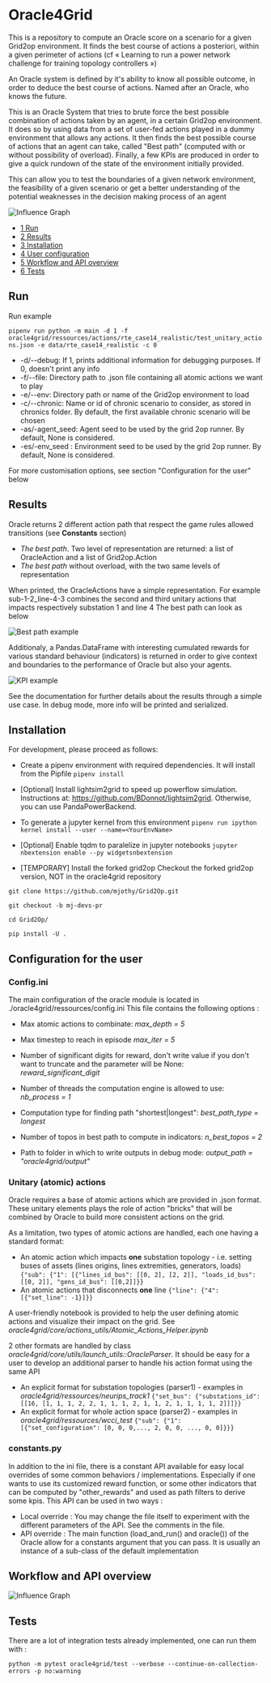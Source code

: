 # Oracle4Grid

This is a repository to compute an Oracle score on a scenario for a given Grid2op environment.
It finds the best course of actions a posteriori, within a given perimeter of actions (cf « Learning to run a power network challenge for training topology controllers »)

An Oracle system is defined by it's ability to know all possible outcome,
in order to deduce the best course of actions. Named after an Oracle, who knows the future.

This is an Oracle System that tries to brute force the best possible combination of actions taken by an agent, in a certain Grid2op environment.
It does so by using data from a set of user-fed actions played in a dummy environment that allows any actions.
It then finds the best possible course of actions that an agent can take, called "Best path" (computed with or without possibility of overload).
Finally, a few KPIs are produced in order to give a quick rundown of the state of the environment initially provided.

This can allow you to test the boundaries of a given network environment, the feasibility of a given scenario or get a better understanding of the potential weaknesses
in the decision making process of an agent

![Influence Graph](TransitionGraph_bestActions.png)


*   [1 Run](#run)
*   [2 Results](#results)
*   [3 Installation](#installation)
*   [4 User configuration](#configuration-for-the-user)
*   [5 Workflow and API overview](#workflow-and-api-overview)
*   [6 Tests](#tests)

## Run

Run example

``
pipenv run python -m main -d 1 -f oracle4grid/ressources/actions/rte_case14_realistic/test_unitary_actions.json -e data/rte_case14_realistic -c 0
``

- -d/--debug: If 1, prints additional information for debugging purposes. If 0, doesn't print any info
- -f/--file: Directory path to .json file containing all atomic actions we want to play 
- -e/--env: Directory path or name of the Grid2op environment to load
- -c/--chronic: Name or id of chronic scenario to consider, as stored in chronics folder. By default, the first available chronic scenario will be chosen
- -as/-agent_seed: Agent seed to be used by the grid 2op runner. By default, None is considered.
- -es/-env_seed : Environment seed to be used by the grid 2op runner. By default, None is considered.

For more customisation options, see section "Configuration for the user" below

## Results

Oracle returns 2 different action path that respect the game rules allowed transitions (see **Constants** section)

* *The best path*. Two level of representation are returned: a list of OracleAction and a list of Grid2op.Action
* *The best path* without overload, with the two same levels of representation

When printed, the OracleActions have a simple representation. For example sub-1-2_line-4-3 combines the second and third unitary actions that impacts respectively substation 1 and line 4
The best path can look as below

![Best path example](docs/images/best_path_example.JPG)

Additionaly, a Pandas.DataFrame with interesting cumulated rewards for various standard behaviour (indicators) is returned in order to give context and boundaries to the performance of Oracle but also your agents.

![KPI example](docs/images/didactic_step5.JPG)

See the documentation for further details about the results through a simple use case. In debug mode, more info will be printed and serialized.


## Installation

For development, please proceed as follows:
- Create a pipenv environment with required dependencies. It will install from the Pipfile
``pipenv install
``
- [Optional] Install lightsim2grid to speed up powerflow simulation. Instructions at: https://github.com/BDonnot/lightsim2grid. Otherwise, you can use PandaPowerBackend.
- To generate a jupyter kernel from this environment
``
pipenv run ipython kernel install --user --name=<YourEnvName>
``
- [Optional] Enable tqdm to paralelize in jupyter notebooks
``
jupyter nbextension enable --py widgetsnbextension
``

- [TEMPORARY]  Install the forked grid2op
Checkout the forked grid2op version, NOT in the oracle4grid repository

`git clone https://github.com/mjothy/Grid2Op.git`

`git checkout -b mj-devs-pr`

`cd Grid2Op/`

`pip install -U .`


## Configuration for the user

### Config.ini
The main configuration of the oracle module is located in ./oracle4grid/ressources/config.ini
This file contains the following options :

- Max atomic actions to combinate:
*max_depth = 5*

- Max timestep to reach in episode
*max_iter = 5*

- Number of significant digits for reward, don't write value if you don't want to truncate and the parameter will be None:
*reward_significant_digit*

- Number of threads the computation engine is allowed to use:
*nb_process = 1*

- Computation type for finding path "shortest|longest":
*best_path_type = longest*

- Number of topos in best path to compute in indicators:
*n_best_topos = 2*

- Path to folder in which to write outputs in debug mode:
*output_path = "oracle4grid/output"*

### Unitary (atomic) actions

Oracle requires a base of atomic actions which are provided in .json format.
These unitary elements plays the role of action "bricks" that will be combined by Oracle to build more consistent actions on the grid.

As a limitation, two types of atomic actions are handled, each one having a standard format:

* An atomic action which impacts **one** substation topology - i.e. setting buses of assets (lines origins, lines extremities, generators, loads)
    ``{"sub": {"1": [{"lines_id_bus": [[0, 2], [2, 2]], "loads_id_bus": [[0, 2]], "gens_id_bus": [[0,2]]}}``
* An atomic actions that disconnects **one** line
    ``{"line": {"4": [{"set_line": -1}]}}``

A user-friendly notebook is provided to help the user defining atomic actions and visualize their impact on the grid. See *oracle4grid/core/actions_utils/Atomic_Actions_Helper.ipynb*

2 other formats are handled by class *oracle4grid/core/utils/launch_utils::OracleParser*. It should be easy for a user to develop an additional parser to handle his action format using the same API

* An explicit format for substation topologies (parser1) - examples in *oracle4grid/ressources/neurips_track1*
    ``{"set_bus": {"substations_id": [[16, [1, 1, 1, 2, 2, 1, 1, 1, 2, 1, 1, 2, 1, 1, 1, 1, 2]]]}}``
* An explicit format for whole action space (parser2) - examples in *oracle4grid/ressources/wcci_test*
    ``{"sub": {"1": [{"set_configuration": [0, 0, 0,..., 2, 0, 0, ..., 0, 0]}}}``



### constants.py
In addition to the ini file, there is a constant API available for easy local overrides of some common behaviors / implementations. Especially if one wants to use its customized reward function, or some other indicators that can be computed by "other_rewards" and used as path filters to derive some kpis.
This API can be used in two ways :
- Local override :
You may change the file itself to experiment with the different parameters of the API. See the comments in the file.
- API override :
The main function (load_and_run() and oracle()) of the Oracle allow for a constants argument that you can pass. It is usually an instance of a sub-class of the default implementation


## Workflow and API overview
![Influence Graph](docs/images/detailed_workflow.jpg)

## Tests

There are a lot of integration tests already implemented, one can run them with :

`python -m pytest oracle4grid/test --verbose --continue-on-collection-errors -p no:warning`

